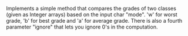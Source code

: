 Implements a simple method that compares the grades of two classes (given as Integer arrays) based on the input char "mode".
'w' for worst grade, 'b' for best grade and 'a' for average grade.
There is also a fourth parameter "ignore" that lets you ignore 0's in the computation.
